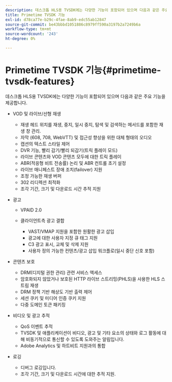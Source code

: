 ```yaml
---
description: 데스크톱 HLS용 TVSDK에는 다양한 기능이 포함되어 있으며 다음과 같은 주요 기능을 제공합니다
title: Primetime TVSDK 기능
exl-id: d78ca77e-b29c-4fae-8ab9-edc55ab12847
source-git-commit: be43bbbd1051886c8979ff590a3197b2a7249b6a
workflow-type: tm+mt
source-wordcount: '243'
ht-degree: 0%

---
```


# Primetime TVSDK 기능{#primetime-tvsdk-features}

데스크톱 HLS용 TVSDK에는 다양한 기능이 포함되어 있으며 다음과 같은 주요 기능을 제공합니다.

* VOD 및 라이브/선형 재생

   * 재생 헤드 위치를 재생, 중지, 일시 중지, 탐색 및 검색하는 메서드를 포함한 재생 창 관리.
   * 자막 (608, 708, WebVTT) 및 접근성 향상을 위한 대체 형태의 오디오
   * 캡션의 텍스트 스타일 제어
   * DVR 기능, 빨리 감기/빨리 되감기(트릭 플레이 모드)
   * 라이브 콘텐츠와 VOD 콘텐츠 모두에 대한 트릭 플레이
   * ABR(적응형 비트 전송률) 논리 및 ABR 컨트롤 초기 설정
   * 라이브 매니페스트 장애 조치(failover) 지원
   * 조정 가능한 재생 버퍼
   * 302 리디렉션 최적화
   * 조각 기간, 크기 및 다운로드 시간 추적 지원

* 광고

   * VPAID 2.0
   * 클라이언트측 광고 결합

      * VAST/VMAP 지원을 포함한 원활한 광고 삽입
      * 광고에 대한 사용자 지정 큐 태그 지원
      * C3 광고 표시, 교체 및 삭제 지원
      * 사용자 정의 가능한 컨텐츠/광고 삽입 워크플로(일시 중단 신호 포함)

* 콘텐츠 보호

   * DRM(디지털 권한 관리) 관련 서비스 액세스
   * 암호화되지 않았거나 보호된 HTTP 라이브 스트리밍(PHLS)을 사용한 HLS 스트림 재생
   * DRM 정책 기반 해상도 기반 출력 제어
   * 세션 쿠키 및 미디어 인증 쿠키 지원
   * 다중 도메인 토큰 패키징

* 비디오 및 광고 추적

   * QoS 이벤트 추적
   * TVSDK 및 애플리케이션이 비디오, 광고 및 기타 요소의 상태와 로그 활동에 대해 비동기적으로 통신할 수 있도록 도와주는 알림입니다.
   * Adobe Analytics 및 하트비트 지원과의 통합

* 로깅

   * 디버그 로깅입니다.
   * 조각 기간, 크기 및 다운로드 시간에 대한 추적 지원.
